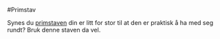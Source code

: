 #Primstav

Synes du [primstaven](snl.no/primstav) din er litt for stor til at den er praktisk å ha med seg rundt? Bruk denne staven da vel. 
	